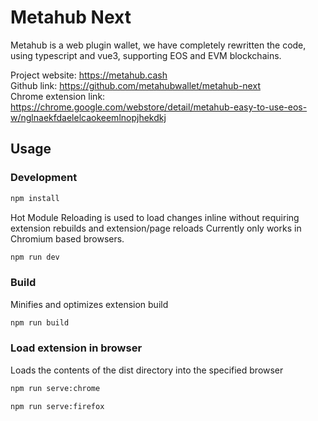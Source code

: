 # Metahub Next

Metahub is a web plugin wallet, we have completely rewritten the code, using typescript and vue3, supporting EOS and EVM blockchains.

Project website: https://metahub.cash  
Github link: https://github.com/metahubwallet/metahub-next  
Chrome extension link: https://chrome.google.com/webstore/detail/metahub-easy-to-use-eos-w/nglnaekfdaelelcaokeemlnopjhekdkj

## Usage

### Development

```sh
npm install
```

Hot Module Reloading is used to load changes inline without requiring extension rebuilds and extension/page reloads
Currently only works in Chromium based browsers.

```sh
npm run dev
```

### Build

Minifies and optimizes extension build

```sh
npm run build
```

### Load extension in browser

Loads the contents of the dist directory into the specified browser

```sh
npm run serve:chrome
```

```sh
npm run serve:firefox
```
